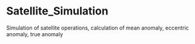 # Satellite_Simulation
Simulation of satellite operations, calculation of mean anomaly, eccentric anomaly, true anomaly
